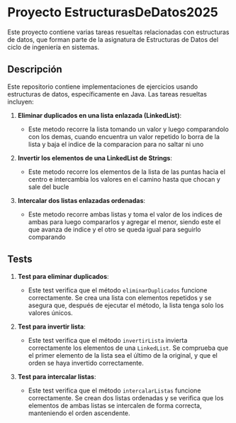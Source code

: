 # Proyecto EstructurasDeDatos2025

Este proyecto contiene varias tareas resueltas relacionadas con estructuras de datos, que forman parte de la asignatura de Estructuras de Datos del ciclo de ingeniería en sistemas.

## Descripción

Este repositorio contiene implementaciones de ejercicios usando estructuras de datos, específicamente en Java. Las tareas resueltas incluyen:

1. **Eliminar duplicados en una lista enlazada (LinkedList)**:
   - Este metodo recorre la lista tomando un valor y luego comparandolo con los demas, cuando encuentra un valor repetido lo borra de la lista y baja el indice de la comparacion para no saltar ni uno
   
2. **Invertir los elementos de una LinkedList de Strings**:
   - Este metodo recorre los elementos de la lista de las puntas hacia el centro e intercambia los valores en el camino hasta que chocan y sale del bucle
   
3. **Intercalar dos listas enlazadas ordenadas**:
   - Este metodo recorre ambas listas y toma el valor de los indices de ambas para luego compararlos y agregar el menor, siendo este el que avanza de indice y el otro se queda igual para seguirlo comparando

  ## Tests

1. **Test para eliminar duplicados**:
   - Este test verifica que el método `eliminarDuplicados` funcione correctamente. Se crea una lista con elementos repetidos y se asegura que, después de ejecutar el método, la lista tenga solo los valores únicos.

2. **Test para invertir lista**:
   - Este test verifica que el método `invertirLista` invierta correctamente los elementos de una `LinkedList`. Se comprueba que el primer elemento de la lista sea el último de la original, y que el orden se haya invertido correctamente.

3. **Test para intercalar listas**:
   - Este test verifica que el método `intercalarListas` funcione correctamente. Se crean dos listas ordenadas y se verifica que los elementos de ambas listas se intercalen de forma correcta, manteniendo el orden ascendente.

